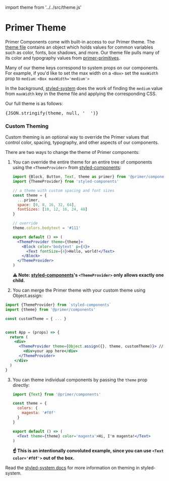 import theme from '../../src/theme.js'

# Primer Theme

Primer Components come with built-in access to our Primer theme. The [theme file](https://github.com/primer/components/blob/master/src/theme.js) contains an object which holds values
for common variables such as color, fonts, box shadows, and more. Our theme file pulls many of its color and typography values from [primer-primitives](https://github.com/primer/primer-primitives).

Many of our theme keys correspond to system props on our components. For example, if you'd like to set the max width on a `<Box>` set the `maxWidth` prop to `medium`:
`<Box maxWidth='medium'>`

In the background, [styled-system](https://github.com/jxnblk/styled-system) does the work of finding the `medium` value from `maxWidth` key in the theme file and applying the corresponding CSS.

Our full theme is as follows:

<pre>{JSON.stringify(theme, null, '  ')}</pre>


### Custom Theming
Custom theming is an optional way to override the Primer values that control color, spacing, typography, and other aspects of our components.

There are two ways to change the theme of Primer components:

1. You can override the entire theme for an entire tree of components using the `<ThemeProvider>` from [styled-components]:

    ```jsx
    import {Block, Button, Text, theme as primer} from '@primer/components'
    import {ThemeProvider} from 'styled-components'

    // a theme with custom spacing and font sizes
    const theme = {
      ...primer,
      space: [0, 8, 16, 32, 64],
      fontSizes: [10, 12, 16, 24, 48]
    }

    // override
    theme.colors.bodytext = '#111'

    export default () => (
      <ThemeProvider theme={theme}>
        <Block color='bodytext' p={4}>
          <Text fontSize={4}>Hello, world!</Text>
        </Block>
      </ThemeProvider>
    )
    ```

    **⚠️ Note: [styled-components]'s `<ThemeProvider>` only allows exactly one child.**
2. You can merge the Primer theme with your custom theme using Object.assign:

```jsx
import {ThemeProvider} from `styled-components`
import {theme} from '@primer/components'

const customTheme = { ... }


const App = (props) => {
  return (
    <div>
      <ThemeProvider theme={Object.assign({}, theme, customTheme)}> // matching keys in customTheme will override keys in the Primer theme
        <div>your app here</div>
      </ThemeProvider>
    </div>
  )
}
```

3. You can theme individual components by passing the `theme` prop directly:

    ```jsx
    import {Text} from '@primer/components'

    const theme = {
      colors: {
        magenta: '#f0f'
      }
    }

    export default () => (
      <Text theme={theme} color='magenta'>Hi, I'm magenta!</Text>
    )
    ```

    **☝️ This is an intentionally convoluted example, since you can use `<Text color='#f0f'>` out of the box.**


Read the [styled-system docs](https://styled-system.com/#theming) for more information on theming in styled-system.

[styled-components]: https://styled-components.com/
